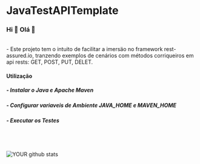 # JavaTestAPITemplate

### Hi  👋      Olá  👋 
<br>
- Este projeto tem o intuito de facilitar a imersäo no framework rest-assured.io, tranzendo exemplos de cenários com métodos corriqueiros em api rests: GET, POST, PUT, DELET.
<br>
<h4>Utilização</h4>
<h5>- Instalar o Java e Apache Maven</h5>
<h5>- Configurar variaveis de Ambiente JAVA_HOME e MAVEN_HOME</h5>
<h5>- Executar os Testes</h5>
<br>
<br>

![YOUR github stats](https://github-readme-stats.vercel.app/api?username=guilhermealegria&show_icons=true)


